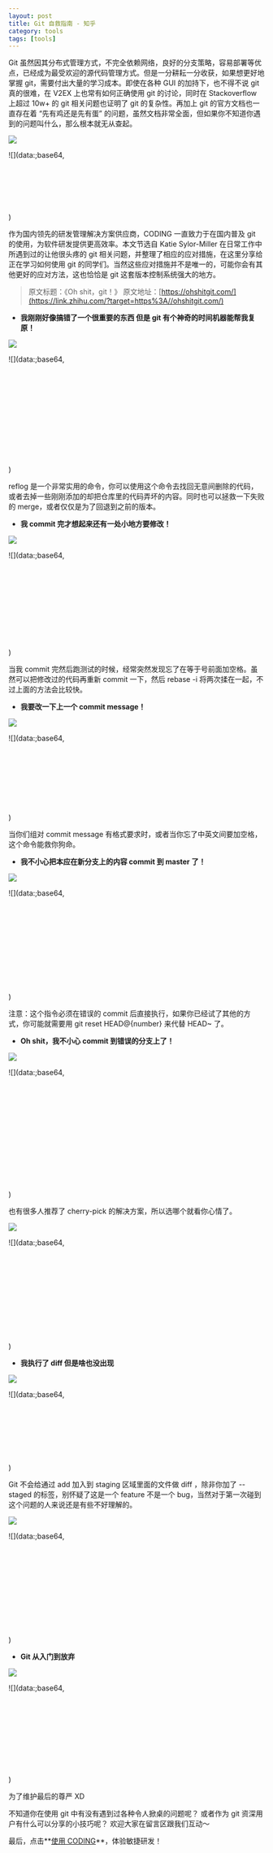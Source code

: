```yaml
---
layout: post
title: Git 自救指南 - 知乎
category: tools
tags: [tools]
---
```







Git 虽然因其分布式管理方式，不完全依赖网络，良好的分支策略，容易部署等优点，已经成为最受欢迎的源代码管理方式。但是一分耕耘一分收获，如果想更好地掌握 git，需要付出大量的学习成本。即使在各种 GUI 的加持下，也不得不说 git 真的很难，在 V2EX 上也常有如何正确使用 git 的讨论，同时在 Stackoverflow 上超过 10w+ 的 git 相关问题也证明了 git 的复杂性。再加上 git 的官方文档也一直存在着 “先有鸡还是先有蛋” 的问题，虽然文档非常全面，但如果你不知道你遇到的问题叫什么，那么根本就无从查起。

<noscript>![](https://pic3.zhimg.com/v2-18d50c2c9923668f9daf1e576aca133a_b.gif)</noscript>

![](data:;base64,<svg xmlns='http://www.w3.org/2000/svg' width='800' height='167'></svg>)

作为国内领先的研发管理解决方案供应商，CODING 一直致力于在国内普及 git 的使用，为软件研发提供更高效率。本文节选自 Katie Sylor-Miller 在日常工作中所遇到过的让他很头疼的 git 相关问题，并整理了相应的应对措施，在这里分享给正在学习如何使用 git 的同学们。当然这些应对措施并不是唯一的，可能你会有其他更好的应对方法，这也恰恰是 git 这套版本控制系统强大的地方。

> 原文标题：《Oh shit，git！》
> 原文地址：[https://ohshitgit.com/](https://link.zhihu.com/?target=https%3A//ohshitgit.com/)

*   **我刚刚好像搞错了一个很重要的东西
    但是 git 有个神奇的时间机器能帮我复原！**

<noscript>![](https://pic4.zhimg.com/v2-1198e5a04d49934552c6e72131f0fc87_b.jpg)</noscript>

![](data:;base64,<svg xmlns='http://www.w3.org/2000/svg' width='1504' height='594'></svg>)

reflog 是一个非常实用的命令，你可以使用这个命令去找回无意间删除的代码，或者去掉一些刚刚添加的却把仓库里的代码弄坏的内容。同时也可以拯救一下失败的 merge，或者仅仅是为了回退到之前的版本。

*   **我 commit 完才想起来还有一处小地方要修改！**

<noscript>![](https://pic2.zhimg.com/v2-cbc7e0e449d1d1be3b198f69da6eed1d_b.jpg)</noscript>

![](data:;base64,<svg xmlns='http://www.w3.org/2000/svg' width='1504' height='522'></svg>)

当我 commit 完然后跑测试的时候，经常突然发现忘了在等于号前面加空格。虽然可以把修改过的代码再重新 commit 一下，然后 rebase -i 将两次揉在一起，不过上面的方法会比较快。

*   **我要改一下上一个 commit message！**

<noscript>![](https://pic4.zhimg.com/v2-ef535cde3fac85d278c2ceadf2aae49b_b.jpg)</noscript>

![](data:;base64,<svg xmlns='http://www.w3.org/2000/svg' width='1504' height='414'></svg>)

当你们组对 commit message 有格式要求时，或者当你忘了中英文间要加空格，这个命令能救你狗命。

*   **我不小心把本应在新分支上的内容 commit 到 master 了！**

<noscript>![](https://pic1.zhimg.com/v2-b2143b4fbfb9422b577674a15fa26ee8_b.jpg)</noscript>

![](data:;base64,<svg xmlns='http://www.w3.org/2000/svg' width='1504' height='558'></svg>)

注意：这个指令必须在错误的 commit 后直接执行，如果你已经试了其他的方式，你可能就需要用 git reset HEAD@{number} 来代替 HEAD~ 了。

*   **Oh shit，我不小心 commit 到错误的分支上了！**

<noscript>![](https://pic4.zhimg.com/v2-bd1a9c0db04e83b048a1038bbf7ae613_b.jpg)</noscript>

![](data:;base64,<svg xmlns='http://www.w3.org/2000/svg' width='1504' height='666'></svg>)

也有很多人推荐了 cherry-pick 的解决方案，所以选哪个就看你心情了。

<noscript>![](https://pic2.zhimg.com/v2-d89dd5ca0be844144e2b608bdfbc6ea9_b.jpg)</noscript>

![](data:;base64,<svg xmlns='http://www.w3.org/2000/svg' width='1504' height='558'></svg>)

*   **我执行了 diff 但是啥也没出现**

<noscript>![](https://pic1.zhimg.com/v2-1c7beec08229226ff00b51c319f14b6c_b.jpg)</noscript>

![](data:;base64,<svg xmlns='http://www.w3.org/2000/svg' width='1504' height='378'></svg>)

Git 不会给通过 add 加入到 staging 区域里面的文件做 diff ，除非你加了 --staged 的标签，别怀疑了这是一个 feature 不是一个 bug，当然对于第一次碰到这个问题的人来说还是有些不好理解的。

<noscript>![](https://pic2.zhimg.com/v2-d89dd5ca0be844144e2b608bdfbc6ea9_b.jpg)</noscript>

![](data:;base64,<svg xmlns='http://www.w3.org/2000/svg' width='1504' height='558'></svg>)

*   **Git 从入门到放弃**

<noscript>![](https://pic3.zhimg.com/v2-7c870e9f4e5da404365e3226a2b1a52e_b.jpg)</noscript>

![](data:;base64,<svg xmlns='http://www.w3.org/2000/svg' width='1504' height='486'></svg>)

为了维护最后的尊严 XD

不知道你在使用 git 中有没有遇到过各种令人掀桌的问题呢？
或者作为 git 资深用户有什么可以分享的小技巧呢？
欢迎大家在留言区跟我们互动～

最后，点击**[使用 CODING](https://link.zhihu.com/?target=https%3A//coding.net/)**，体验敏捷研发！

 

